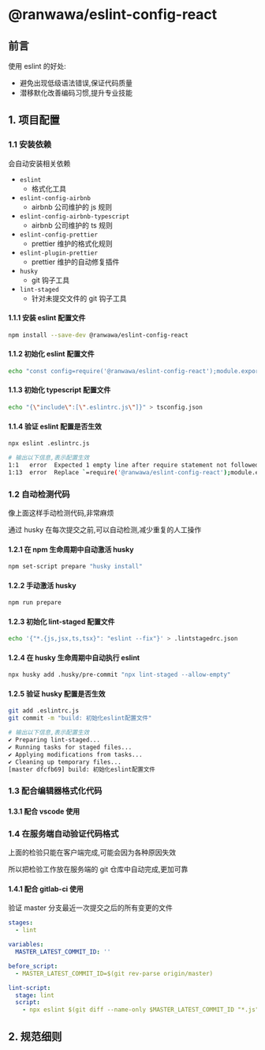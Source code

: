 # @ranwawa/eslint-config-react

## 前言

使用 eslint 的好处:

- 避免出现低级语法错误,保证代码质量
- 潜移默化改善编码习惯,提升专业技能

## 1. 项目配置

### 1.1 安装依赖

会自动安装相关依赖

- `eslint`
  - 格式化工具
- `eslint-config-airbnb`
  - airbnb 公司维护的 js 规则
- `eslint-config-airbnb-typescript`
  - airbnb 公司维护的 ts 规则
- `eslint-config-prettier`
  - prettier 维护的格式化规则
- `eslint-plugin-prettier`
  - prettier 维护的自动修复插件
- `husky`
  - git 钩子工具
- `lint-staged`
  - 针对未提交文件的 git 钩子工具

#### 1.1.1 安装 eslint 配置文件

```bash
npm install --save-dev @ranwawa/eslint-config-react
```

#### 1.1.2 初始化 eslint 配置文件

```bash
echo "const config=require('@ranwawa/eslint-config-react');module.exports = {...config};" > .eslintrc.js
```

#### 1.1.3 初始化 typescript 配置文件

```bash
echo "{\"include\":[\".eslintrc.js\"]}" > tsconfig.json
```

#### 1.1.4 验证 eslint 配置是否生效

```bash
npx eslint .eslintrc.js

# 输出以下信息,表示配置生效
1:1   error  Expected 1 empty line after require statement not followed by another require                                                                                    import/newline-after-import
1:13  error  Replace `=require('@ranwawa/eslint-config-react');module.exports·=·{...config` with `·=·require("@ranwawa/eslint-config-react");⏎module.exports·=·{·...config·`  prettier/prettier
```

### 1.2 自动检测代码

像上面这样手动检测代码,非常麻烦

通过 husky 在每次提交之前,可以自动检测,减少重复的人工操作

#### 1.2.1 在 npm 生命周期中自动激活 husky

```bash
npm set-script prepare "husky install"
```

#### 1.2.2 手动激活 husky

```bash
npm run prepare
```

#### 1.2.3 初始化 lint-staged 配置文件

```bash
echo '{"*.{js,jsx,ts,tsx}": "eslint --fix"}' > .lintstagedrc.json
```

#### 1.2.4 在 husky 生命周期中自动执行 eslint

```bash
npx husky add .husky/pre-commit "npx lint-staged --allow-empty"
```

#### 1.2.5 验证 husky 配置是否生效

```bash
git add .eslintrc.js
git commit -m "build: 初始化eslint配置文件"

# 输出以下信息,表示配置生效
✔ Preparing lint-staged...
✔ Running tasks for staged files...
✔ Applying modifications from tasks...
✔ Cleaning up temporary files...
[master dfcfb69] build: 初始化eslint配置文件
```

### 1.3 配合编辑器格式化代码

#### 1.3.1 配合 vscode 使用

### 1.4 在服务端自动验证代码格式

上面的检验只能在客户端完成,可能会因为各种原因失效

所以把检验工作放在服务端的 git 仓库中自动完成,更加可靠

#### 1.4.1 配合 gitlab-ci 使用

验证 master 分支最近一次提交之后的所有变更的文件

```yaml
stages:
  - lint

variables:
  MASTER_LATEST_COMMIT_ID: ''

before_script:
  - MASTER_LATEST_COMMIT_ID=$(git rev-parse origin/master)

lint-script:
  stage: lint
  script:
    - npx eslint $(git diff --name-only $MASTER_LATEST_COMMIT_ID "*.js" "*.ts" "*.jsx" "*.tsx")
```

## 2. 规范细则
